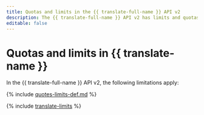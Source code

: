 ```yaml
---
title: Quotas and limits in the {{ translate-full-name }} API v2
description: The {{ translate-full-name }} API v2 has limits and quotas on calls of a single API method, characters sent for translation, and characters sent for language detection. For more information about the service restrictions, read this article.
editable: false
---
```


# Quotas and limits in {{ translate-name }}

In the {{ translate-full-name }} API v2, the following limitations apply:

{% include [quotes-limits-def.md](../../_includes/quotes-limits-def-without-ui.md) %}

{% include [translate-limits](../../_includes/translate-limits.md) %}